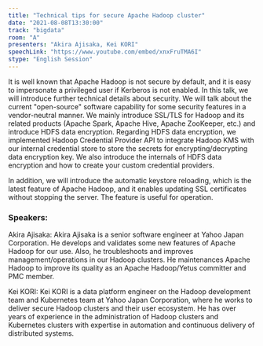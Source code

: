 ```yaml
---
title: "Technical tips for secure Apache Hadoop cluster"
date: "2021-08-08T13:30:00" 
track: "bigdata"
room: "A"
presenters: "Akira Ajisaka, Kei KORI"
speechLink: "https://www.youtube.com/embed/xnxFruTMA6I"
stype: "English Session"
---
```

It is well known that Apache Hadoop is not secure by default, and it is easy to impersonate a privileged user if Kerberos is not enabled. In this talk, we will introduce further technical details about security. We will talk about the current "open-source" software capability for some security features in a vendor-neutral manner. We mainly introduce SSL/TLS for Hadoop and its related products (Apache Spark, Apache Hive, Apache ZooKeeper, etc.) and introduce HDFS data encryption. Regarding HDFS data encryption, we implemented Hadoop Credential Provider API to integrate Hadoop KMS with our internal credential store to store the secrets for encrypting/decrypting data encryption key. We also introduce the internals of HDFS data encryption and how to create your custom credential providers.


 In addition, we will introduce the automatic keystore reloading, which is the latest feature of Apache Hadoop, and it enables updating SSL certificates without stopping the server. The feature is useful for operation.
 ### Speakers:
 Akira Ajisaka: Akira Ajisaka is a senior software engineer at Yahoo Japan Corporation. He develops and validates some new features of Apache Hadoop for our use. Also, he troubleshoots and improves management/operations in our Hadoop clusters. He maintenances Apache Hadoop to improve its quality as an Apache Hadoop/Yetus committer and PMC member.

Kei KORI: Kei KORI is a data platform engineer on the Hadoop development team and Kubernetes team at Yahoo Japan Corporation, where he works to deliver secure Hadoop clusters and their user ecosystem. He has over years of experience in the administration of Hadoop clusters and Kubernetes clusters with expertise in automation and continuous delivery of distributed systems.
